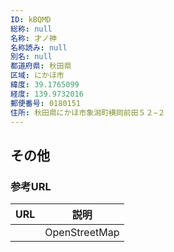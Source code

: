 ```yaml
---
ID: kBQMD
総称: null
名称: 才ノ神
名称読み: null
別名: null
都道府県: 秋田県
区域: にかほ市
緯度: 39.1765099
経度: 139.9732016
郵便番号: 0180151
住所: 秋田県にかほ市象潟町横岡前田５２−２
---
```


## その他

### 参考URL

| URL | 説明          |
| --- | ------------- |
|     | OpenStreetMap |
